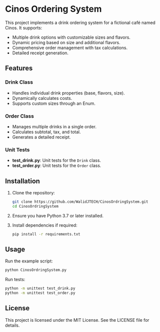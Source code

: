 
# Cinos Ordering System

This project implements a drink ordering system for a fictional café named Cinos. It supports:
- Multiple drink options with customizable sizes and flavors.
- Dynamic pricing based on size and additional flavors.
- Comprehensive order management with tax calculations.
- Detailed receipt generation.

## Features

### Drink Class
- Handles individual drink properties (base, flavors, size).
- Dynamically calculates costs.
- Supports custom sizes through an Enum.

### Order Class
- Manages multiple drinks in a single order.
- Calculates subtotal, tax, and total.
- Generates a detailed receipt.

### Unit Tests
- **test_drink.py**: Unit tests for the `Drink` class.
- **test_order.py**: Unit tests for the `Order` class.

## Installation

1. Clone the repository:
   ```bash
   git clone https://github.com/WalidJTECH/CinosOrdringSystem.git
   cd CinosOrdringSystem
   ```

2. Ensure you have Python 3.7 or later installed.

3. Install dependencies if required:
   ```bash
   pip install -r requirements.txt
   ```

## Usage

Run the example script:
```bash
python CinosOrdringSystem.py
```

Run tests:
```bash
python -m unittest test_drink.py
python -m unittest test_order.py
```

## License

This project is licensed under the MIT License. See the LICENSE file for details.
